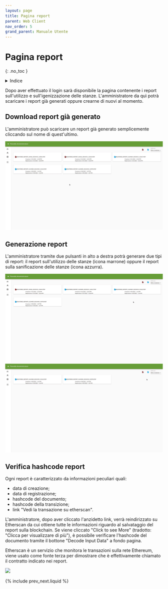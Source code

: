 ```yaml
---
layout: page
title: Pagina report
parent: Web Client
nav_order: 5
grand_parent: Manuale Utente
---
```


# Pagina report
{: .no_toc }
<details closed markdown="block">
  <summary>
    Indice
  </summary>
  {: .text-delta }
1. TOC
{:toc}
</details>

Dopo aver effettuato il login sarà disponibile la pagina contenente i
report sull'utilizzo e sull'igenizzazione delle
stanze. L'amministratore da quì potrà scaricare i report
già generati oppure crearne di nuovi al momento.

## Download report già generato
L'amministratore può scaricare un report già generato semplicemente
cliccando sul nome di quest'ultimo.

<img src="/assets/web/downloadReport.gif">

## Generazione report
L'amministratore tramite due pulsanti in alto a destra potrà generare
due tipi di report: il report sull'utilizzo delle stanze (icona marrone)
oppure il report sulla sanificazione delle stanze (icona azzurra).

<img src="/assets/web/createUsageReport.gif">

<img src="/assets/web/createCleanerReport.gif">

## Verifica hashcode report
Ogni report è caratterizzato da informazioni peculiari quali:
  - data di creazione;
  - data di registrazione;
  - hashcode del documento;
  - hashcode della transizione;
  - link "Vedi la transazione su etherscan".

L'amministratore, dopo aver cliccato l'anzidetto link, verrà reindirizzato su Etherscan da cui ottiene tutte le informazioni riguardo al salvataggio del report sulla blockchain. Se viene cliccato "Click to see More" (tradotto: "Clicca per visualizzare di più"), è possibile verificare l'hashcode del documento tramite il bottone "Decode Input Data" a fondo pagina.

Etherscan è un servizio che monitora le transazioni sulla rete Ethereum, viene usato come fonte terza per dimostrare che è effettivamente chiamato il contratto indicato nei report.

<img src="/assets/web/checkHashReport.gif">

{% include prev_next.liquid %}
